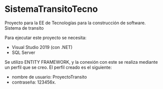 # SistemaTransitoTecno
Proyecto para la EE de Tecnologías para la construcción de software. Sistema de transito

Para ejecutar este proyecto se necesita:
- Visual Studio 2019 (con .NET)
- SQL Server

Se utilizo ENTITY FRAMEWORK, y la conexión con este se realiza mediante un perfil que se creo. El perfil creado es el siguiente:
- nombre de usuario: ProyectoTransito
- contraseña: 123456x.
